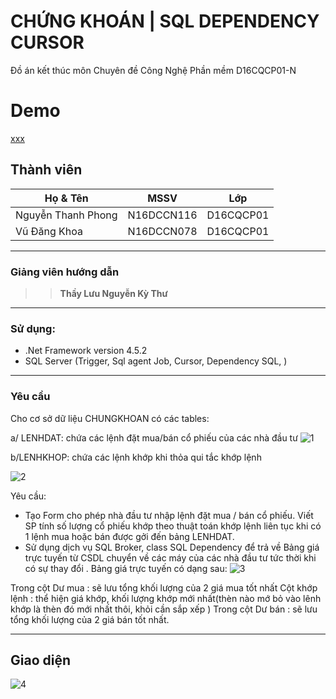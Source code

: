 # CHỨNG KHOÁN | SQL DEPENDENCY CURSOR

Đồ án kết thúc môn Chuyên đề Công Nghệ Phần mềm D16CQCP01-N 

# Demo
<a href="#">xxx</a>

## Thành viên
| Họ & Tên  | MSSV| Lớp|
| ------------- | ------------- |----------|
| Nguyễn Thanh Phong    | N16DCCN116  |D16CQCP01|
| Vũ Đăng Khoa   | N16DCCN078  |D16CQCP01|
-----------------------------------------------
### Giảng viên hướng dẫn
>>**Thầy Lưu Nguyễn Kỳ Thư**
-----------------------------------------------
### Sử dụng: 
 - .Net Framework version 4.5.2
 -  SQL Server (Trigger, Sql agent Job, Cursor, Dependency SQL, )
-----------------------------------------------

### Yêu cầu 
Cho cơ sở dữ liệu CHUNGKHOAN có các tables:

a/ LENHDAT: chứa các lệnh đặt mua/bán cổ phiếu của các nhà đầu tư
![1](https://user-images.githubusercontent.com/34712060/84478911-49310580-acbc-11ea-8fbb-049c03061218.PNG)
 
b/LENHKHOP: chứa các lệnh khớp khi thỏa qui tắc khớp lệnh

![2](https://user-images.githubusercontent.com/34712060/84478923-4cc48c80-acbc-11ea-9f32-1131aef45654.PNG)
		 
Yêu cầu:
 - Tạo Form cho phép nhà đầu tư nhập lệnh đặt mua / bán cổ phiếu. Viết SP tính số lượng cổ phiếu khớp theo thuật toán khớp lệnh liên tục khi có 1 lệnh mua hoặc bán được gởi đến bảng LENHDAT.   
 - Sử dụng dịch vụ SQL Broker, class SQL Dependency để trả về Bảng giá trực tuyến từ CSDL chuyển về các máy của các nhà đầu tư tức thời khi có sự thay đổi . 
Bảng giá trực tuyến có dạng sau:
![3](https://user-images.githubusercontent.com/34712060/84478927-4df5b980-acbc-11ea-9a73-a5c5384ea566.PNG)

Trong cột Dư mua : sẽ 	lưu tổng khối lượng của 2 giá mua tốt nhất
Cột khớp lệnh : thể hiện giá khớp, khối lượng khớp mới nhất(thèn nào mớ bỏ vào lênh khớp là thèn đó mới nhất thôi, khỏi cần sắp xếp )
Trong cột Dư bán : sẽ lưu tổng khối lượng của 2 giá bán tốt nhất.


-----------------------------------------------
## Giao diện
![4](https://user-images.githubusercontent.com/34712060/84478934-4fbf7d00-acbc-11ea-946b-7d3c323e95e5.PNG)
